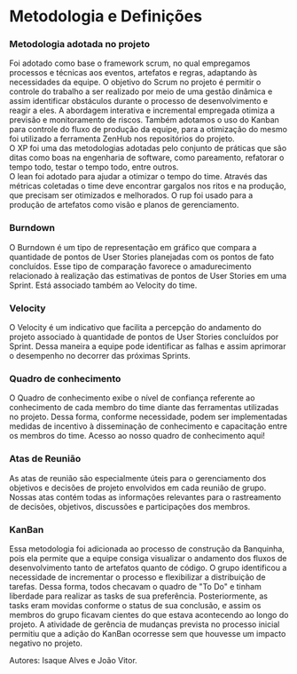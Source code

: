# Metodologia e Definições

### Metodologia adotada no projeto

Foi adotado como base o framework scrum, no qual empregamos processos e técnicas aos eventos, artefatos e regras, adaptando às necessidades da equipe.
O objetivo do Scrum no projeto é permitir o controle do trabalho a ser realizado por meio de uma gestão dinâmica e assim identificar obstáculos durante o processo de desenvolvimento e reagir a eles. A abordagem interativa e incremental empregada otimiza a previsão e monitoramento de riscos.
Também adotamos o uso do Kanban para controle do fluxo de produção da equipe, para a otimização do mesmo foi utilizado a ferramenta ZenHub nos repositórios do projeto.  
O XP foi uma das metodologias adotadas pelo conjunto de práticas que são ditas como boas na engenharia de software, como pareamento, refatorar o tempo todo, testar o tempo todo, entre outros.  
O lean foi adotado para ajudar a otimizar o tempo do time. Através das métricas coletadas o time deve encontrar gargalos nos ritos e na produção, que precisam ser otimizados e melhorados.
O rup foi usado para a produção de artefatos como visão e planos de gerenciamento.

### Burndown
O Burndown é um tipo de representação em gráfico que compara a quantidade de pontos de User Stories planejadas com os pontos de fato concluídos. Esse tipo de comparação favorece o amadurecimento relacionado à realização das estimativas de pontos de User Stories em uma Sprint. Está associado também ao Velocity do time.

### Velocity
O Velocity é um indicativo que facilita a percepção do andamento do projeto associado à quantidade de pontos de User Stories concluídos por Sprint. Dessa maneira a equipe pode identificar as falhas e assim aprimorar o desempenho no decorrer das próximas Sprints.

### Quadro de conhecimento
O Quadro de conhecimento exibe o nível de confiança referente ao conhecimento de cada membro do time diante das ferramentas utilizadas no projeto. Dessa forma, conforme necessidade, podem ser implementadas medidas de incentivo à disseminação de conhecimento e capacitação entre os membros do time. Acesso ao nosso quadro de conhecimento aqui!

### Atas de Reunião
As atas de reunião são especialmente úteis para o gerenciamento dos objetivos e decisões de projeto envolvidos em cada reunião de grupo. Nossas atas contém todas as informações relevantes para o rastreamento de decisões, objetivos, discussões e participações dos membros.

### KanBan
Essa metodologia foi adicionada ao processo de construção da Banquinha, pois ela permite que a equipe consiga visualizar o andamento dos fluxos de desenvolvimento tanto de artefatos quanto de código. O grupo identificou a necessidade de incrementar o processo e flexibilizar a distribuição de tarefas. Dessa forma, todos checavam o quadro de "To Do" e tinham liberdade para realizar as tasks de sua preferência. Posteriormente, as tasks eram movidas conforme o status de sua conclusão, e assim os membros do grupo ficavam cientes do que estava acontecendo ao longo do projeto. A atividade de gerência de mudanças prevista no processo inicial permitiu que a adição do KanBan ocorresse sem que houvesse um impacto negativo no projeto.

Autores: Isaque Alves e João Vitor.
